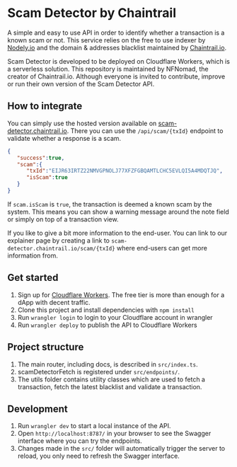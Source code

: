 # Scam Detector by Chaintrail

A simple and easy to use API in order to identify whether a transaction is a known scam or not. This service relies on the free to use indexer by [Nodely.io](https://nodely.io) and the domain & addresses blacklist maintained by [Chaintrail.io](https://chaintrail.io).

Scam Detector is developed to be deployed on Cloudflare Workers, which is a serverless solution. This repository is maintained by NFNomad, the creator of Chaintrail.io. Although everyone is invited to contribute, improve or run their own version of the Scam Detector API.

## How to integrate

You can simply use the hosted version available on [scam-detector.chaintrail.io](https://scam-detector.chaintrail.io). There you can use the `/api/scam/{txId}` endpoint to validate whether a response is a scam.

```json
{
   "success":true,
   "scam":{
      "txId":"EIJR63IRTZ22NMVGPNOLJ77XFZFGBQAMTLCHC5EVLQI5A4MDQTJQ",
      "isScam":true
   }
}
```

If `scam.isScam` is `true`, the transaction is deemed a known scam by the system. This means you can show a warning message around the note field or simply on top of a transaction view. 

If you like to give a bit more information to the end-user. You can link to our explainer page by creating a link to `scam-detector.chaintrail.io/scam/{txId}` where end-users can get more information from.

## Get started

1. Sign up for [Cloudflare Workers](https://workers.dev). The free tier is more than enough for a dApp with decent traffic.
2. Clone this project and install dependencies with `npm install`
3. Run `wrangler login` to login to your Cloudflare account in wrangler
4. Run `wrangler deploy` to publish the API to Cloudflare Workers

## Project structure

1. The main router, including docs, is described in `src/index.ts`.
2. scamDetectorFetch is registered under `src/endpoints/`.
3. The utils folder contains utility classes which are used to fetch a transaction, fetch the latest blacklist and validate a transaction.

## Development

1. Run `wrangler dev` to start a local instance of the API.
2. Open `http://localhost:8787/` in your browser to see the Swagger interface where you can try the endpoints.
3. Changes made in the `src/` folder will automatically trigger the server to reload, you only need to refresh the Swagger interface.
